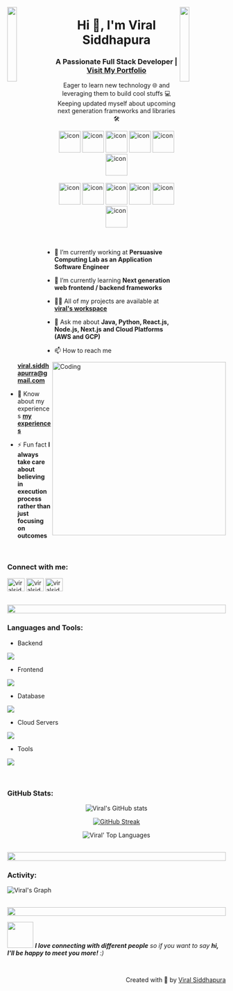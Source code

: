 <img align="left" src="https://user-images.githubusercontent.com/65187002/144930161-2f783401-8d27-4fdf-a2f7-cc0ba32f1f1f.gif" width="21%" style="display:inline;"><img align="right" src="https://user-images.githubusercontent.com/65187002/144930161-2f783401-8d27-4fdf-a2f7-cc0ba32f1f1f.gif" width="21%" style="display:inline;">

<h1 align="center">Hi 👋, I'm Viral Siddhapura</h1>
<h3 align="center">A Passionate Full Stack Developer | <a href="https://portfolio-orpin-eight-35.vercel.app/" target="_blank">Visit My Portfolio</a></h3>
<p align="center"> Eager to learn new technology 🌐 and leveraging them to build cool stuffs 💻 Keeping updated myself about upcoming next generation frameworks and libraries 🛠️</p>

<div align="center">
  <img src="https://techstack-generator.vercel.app/java-icon.svg" alt="icon" width="50" height="50" />
  <img src="https://techstack-generator.vercel.app/python-icon.svg" alt="icon" width="50" height="50" />
  <img src="https://techstack-generator.vercel.app/ts-icon.svg" alt="icon" width="50" height="50" />
  <img src="https://techstack-generator.vercel.app/js-icon.svg" alt="icon"width="50" height="50" />
  <img src="https://techstack-generator.vercel.app/react-icon.svg" alt="icon" width="50" height="50" />
 <img src="https://techstack-generator.vercel.app/mysql-icon.svg" alt="icon" width="50" height="50" />
</div>

<br>

<div align="center">
  <img src="https://techstack-generator.vercel.app/docker-icon.svg" alt="icon" width="50" height="50" />
  <img src="https://techstack-generator.vercel.app/aws-icon.svg" alt="icon" width="50" height="50" />
  <img src="https://techstack-generator.vercel.app/github-icon.svg" alt="icon" width="50" height="50" />
  <img src="https://techstack-generator.vercel.app/prettier-icon.svg" alt="icon" width="50" height="50" />
  <img src="https://techstack-generator.vercel.app/restapi-icon.svg" alt="icon" width="50" height="50" />
  <img src="https://techstack-generator.vercel.app/graphql-icon.svg" alt="icon" width="50" height="50" />
</div>

<img align="right" alt="Coding" width="400" src="https://user-images.githubusercontent.com/74038190/229223263-cf2e4b07-2615-4f87-9c38-e37600f8381a.gif">
<br><br>

- 🔭 I’m currently working at **Persuasive Computing Lab as an Application Software Engineer**

- 🌱 I’m currently learning **Next generation web frontend / backend frameworks**

- 👨‍💻 All of my projects are available at **[viral's workspace](https://portfolio-orpin-eight-35.vercel.app/)**

- 💬 Ask me about **Java, Python, React.js, Node.js, Next.js and Cloud Platforms (AWS and GCP)**

- 📫 How to reach me **viral.siddhapurra@gmail.com**

- 📄 Know about my experiences **[my experiences](https://drive.google.com/file/d/1XJkYp1IOemUySXoNfw_4_8o68XKl4e51/view?usp=sharing)**

- ⚡ Fun fact **I always take care about believing in execution process rather than just focusing on outcomes**

<br>
<h3 align="left">Connect with me:</h3>
<p align="left">
<a href="https://www.linkedin.com/in/viral-siddhapura/" target="_blank"><img align="center" src="https://github.com/gauravghongde/social-icons/blob/master/SVG/Color/LinkedIN.svg" alt="viralsiddhapuralinkedin" height="30" width="40" /></a>
<a href="https://mail.google.com/mail/u/0/?fs=1&tf=cm&source=mailto&to=viral.siddhapurra@gmail.com" target="_blank"><img align="center" src="https://github.com/gauravghongde/social-icons/blob/master/SVG/Color/Gmail.svg" alt="viralsiddhapura" height="30" width="40" /></a>
<a href="https://www.instagram.com/viru_1116/" target="_blank"><img align="center" src="https://github.com/gauravghongde/social-icons/blob/master/SVG/Color/Instagram.svg" alt="viralsiddhapurainstagram" height="30" width="40" /></a>
</p>
<br>

<img src="https://i.imgur.com/dBaSKWF.gif" height="20" width="100%">

<h3 align="left">Languages and Tools:</h3>

- Backend
<p align="left">
  <a href="https://skillicons.dev">
    <img src="https://skillicons.dev/icons?i=java,py,spring,express,flask,bun,nodejs" />
  </a>
</p>

- Frontend
<p align="left">
  <a href="https://skillicons.dev">
    <img src="https://skillicons.dev/icons?i=ts,js,react,nextjs,redux,tailwind,materialui,flutter" />
  </a>
</p>

- Database
<p align="left">
  <a href="https://skillicons.dev">
    <img src="https://skillicons.dev/icons?i=mongodb,mysql,postgresql,firebase,dynamodb,graphql,sqlite" />
  </a>
</p>

- Cloud Servers
<p align="left">
  <a href="https://skillicons.dev">
    <img src="https://skillicons.dev/icons?i=aws,gcp,cloudflare" />
  </a>
</p>

- Tools
<p align="left">
  <a href="https://skillicons.dev">
    <img src="https://skillicons.dev/icons?i=git,github,docker,figma,idea,vscode,postman,linux" />
  </a>
</p>

<br/>

<h3 align="left">GitHub Stats:</h3>
<div align="center">
 
![Viral's GitHub stats](https://github-readme-stats.vercel.app/api?username=viral-siddhapura\&theme=midnight-purple\&show_icons=true\&show=reviews,prs_merged,prs_merged_percentage\&hide=contribs,issues)

[![GitHub Streak](https://streak-stats.demolab.com/?user=viral-siddhapura&theme=midnight-purple)](https://git.io/streak-stats)

![Viral' Top Languages](https://github-readme-stats.vercel.app/api/top-langs/?username=viral-siddhapura&layout=compact&theme=vision-friendly-dark)
<br><br>

</div>

<img src="https://i.imgur.com/dBaSKWF.gif" height="20" width="100%">

<h3 align="left">Activity:</h3>

![Viral's Graph](https://github-readme-activity-graph.vercel.app/graph?username=viral-siddhapura&custom_title=Viral's%20GitHub%20Activity%20Graph&bg_color=0D1117&color=7F3FBF&line=7F3FBF&point=7F3FBF&area_color=FFFFFF&title_color=FFFFFF&area=true)
<br><br>

<img src="https://i.imgur.com/dBaSKWF.gif" height="20" width="100%">

<img src="https://media.giphy.com/media/LnQjpWaON8nhr21vNW/giphy.gif" width="60"> <em><b>I love connecting with different people</b> so if you want to say <b>hi, I'll be happy to meet you more!</b> :)</em>

<br>
<p align="right" > Created with 🧡 by <a href="https://portfolio-orpin-eight-35.vercel.app/" target="_blank">Viral Siddhapura</a></p>
